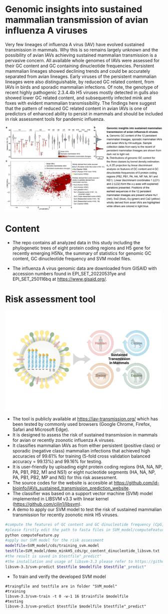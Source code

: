 # Genomic insights into sustained mammalian transmission of avian influenza A viruses

Very few lineages of influenza A virus (IAV) have evolved sustained transmission in mammals. Why this is so remains largely unknown and the possibility of avian IAVs achieving sustained mammalian transmission is a pervasive concern. All available whole genomes of IAVs were assessed for their GC content and GC containing dinucleotide frequencies. Persistent mammalian lineages showed declining trends and could be accurately separated from avian lineages. Early viruses of the persistent mammalian lineages were also distinguishable, by reduced GC related content, from IAVs in birds and sporadic mammalian infections. Of note, the genotype of recent highly pathogenic 2.3.4.4b H5 viruses mostly detected in gulls also showed lower GC related content, and subsequently infected mink and foxes with evident mammalian transmissibility. The findings here suggest that the pattern of reduced GC related content in avian IAVs is one of predictors of enhanced ability to persist in mammals and should be included in risk assessment tools for pandemic influenza.

<img src="genomic_insight.png" width="800">

# Content
+ The repo contains all analyzed data in this study including the phylogenetic trees of eight protein coding regions and H5 gene for recently emerging H5Nx, the summary of statistics for genomic GC content, GC dinucleotide frequency and SVM model files. 

+ The influenza A virus genomic data are downloaded from GISAID with accession numbers found in EPI_SET_20220531ye and EPI_SET_250116bq at https://www.gisaid.org/.

# Risk assessment tool
<img src="intro.png" width="500">

+ The tool is publicly available at https://iav-transmission.org/ which has been tested by commonly used browsers (Google Chrome, Firefox, Safari and Microsoft Edge).
+ It is designed to assess the risk of sustained transmission in mammals for avian or recently zoonotic influenza A viruses.
+ It classifies mammalian IAVs as from either persistent (positive class) or sporadic (negative class) mammalian infections that achieved high accuracies of 99.61% for training (5-fold cross validation balanced accuracy = 99.13%) and 99.16% for testing.  
+ It is user-friendly by uploading eight protein coding regions (HA, NA, NP, PA, PB1, PB2, M1 and NS1) or eight nucleotide segments (HA, NA, NP, PA, PB1, PB2, MP and NS) for this risk assessment.
+ The source codes for the website is accesible at https://github.com/id-bioinfo/IAVs_sustained_transmission_prediction_website.
+ The classifier was based on a support vector machine (SVM) model implemented in LIBSVM v3.3 with linear kernel (https://github.com/cjlin1/libsvm).
+ A demo to apply our SVM model to test the risk of sustained mammalian transmission for recently zoonotic mink H5 viruses.
```bash
#compute the features of GC content and GC dinucleotide frequency (CpG, GpC, GpG and CpC) from fasta files in LIBSVM format
#please firstly edit the path to fasta files in SVM_model/computeFeature.py
python computeFeature.py
#apply our SVM model for the risk assessment
modelfile=SVM_model/cds/training_svm.model
testfile=SVM_model/demo_minkH5_cds/gc_content_dinucleotide_libsvm.txt
#the result is saved in $testfile"_predict"
#the installation and usage of libsvm-3.3 please refer to https://github.com/cjlin1/libsvm.
libsvm-3.3/svm-predict $testfile $modelfile $testfile"_predict"
```
+ To train and verify the developed SVM model
```
#traingfile and testfile are in folder "SVM_model"
#training
libsvm-3.3/svm-train -t 0 -w-1 16 $trainfile $modelfile
#testing
libsvm-3.3/svm-predict $testfile $modelfile $testfile"_predict"
```
